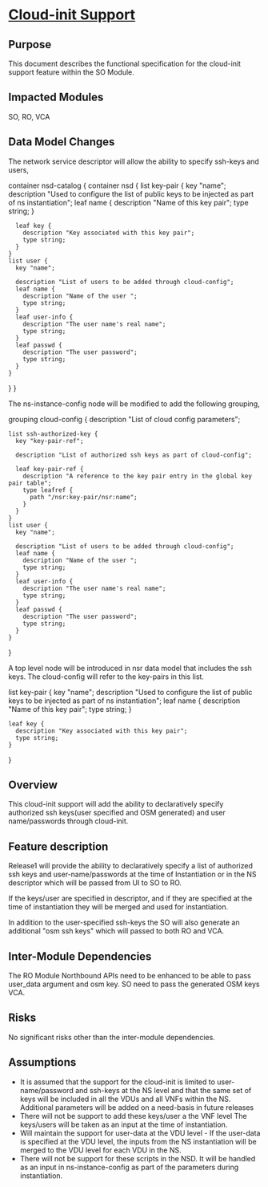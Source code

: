 # [Cloud-init Support](https://osm.etsi.org/gerrit/#/c/168/) #

## Purpose ##
This document describes the functional specification for the
cloud-init support feature within the SO Module.

## Impacted Modules ##
SO, RO, VCA

## Data Model Changes ##
The network service descriptor will allow the ability to specify ssh-keys and users,

container nsd-catalog {
  container nsd {
    list key-pair {
      key "name";
      description "Used to configure the list of public keys to be injected as part
                   of ns instantiation";
      leaf name {
        description "Name of this key pair";
        type string;
      }

      leaf key {
        description "Key associated with this key pair";
        type string;
      }
    }
    list user {
      key "name";

      description "List of users to be added through cloud-config";
      leaf name {
        description "Name of the user ";
        type string;
      }
      leaf user-info {
        description "The user name's real name";
        type string;
      }
      leaf passwd {
        description "The user password";
        type string;
      }
    }
  }
}

The ns-instance-config node will be modified to add  the following grouping,

  grouping cloud-config {
    description "List of cloud config parameters";

    list ssh-authorized-key {
      key "key-pair-ref";

      description "List of authorized ssh keys as part of cloud-config";

      leaf key-pair-ref {
        description "A reference to the key pair entry in the global key pair table";
        type leafref {
          path "/nsr:key-pair/nsr:name";
        }
      }
    }
    list user {
      key "name";

      description "List of users to be added through cloud-config";
      leaf name {
        description "Name of the user ";
        type string;
      }
      leaf user-info {
        description "The user name's real name";
        type string;
      }
      leaf passwd {
        description "The user password";
        type string;
      }
    }
  }


A top level node will be introduced in nsr data model that includes the ssh keys. The cloud-config
will  refer to the key-pairs in this list.

  list key-pair {
    key "name";
    description "Used to configure the list of public keys to be injected as part
                 of ns instantiation";
    leaf name {
      description "Name of this key pair";
      type string;
    }

    leaf key {
      description "Key associated with this key pair";
      type string;
    }
  }


## Overview ##
This cloud-init support will add the ability to declaratively specify authorized
ssh keys(user specified and OSM generated) and user name/passwords through cloud-init.

## Feature description ##
Release1 will provide the ability to declaratively specify a list of  authorized
ssh keys and user-name/passwords at the time of Instantiation or in the NS descriptor
which will be passed from UI to SO to RO.

If the keys/user are specified in descriptor, and if they are specified at the time of instantiation
they will be merged  and used for instantiation.

In addition to the user-specified ssh-keys the SO will also generate an
additional "osm ssh keys" which will passed to both RO and VCA.


## Inter-Module Dependencies ##
The RO Module Northbound APIs  need to be enhanced to be able to pass user_data argument and osm key.
SO need to pass the generated OSM keys VCA.

## Risks ##
No significant risks other than the inter-module dependencies.

## Assumptions ##

 - It is assumed that the support for the cloud-init is limited to user-name/password
   and ssh-keys at the NS level and that the same set of keys will be included in all the
   VDUs and all VNFs within the NS. Additional parameters will be added on a need-basis in
   future releases
 - There will not be support to add these keys/user a the VNF level
   The keys/users will be taken as an input at the time of instantiation.
 - Will maintain the support for user-data at the VDU level - If the user-data
   is specified at the VDU level, the inputs from the NS instantiation will be merged
   to the VDU level for  each VDU in the NS.
- There will not be support for these scripts in the NSD.
  It will be handled as an input in ns-instance-config as part of the parameters during instantiation.